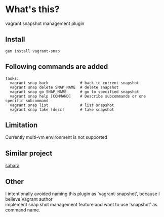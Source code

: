 What's this?
==================================
vagrant snapshot management plugin

## Install

    gem install vagrant-snap

## Following commands are added

    Tasks:
      vagrant snap back              # back to current snapshot
      vagrant snap delete SNAP_NAME  # delete snapshot
      vagrant snap go SNAP_NAME      # go to specified snapshot
      vagrant snap help [COMMAND]    # Describe subcommands or one specific subcommand
      vagrant snap list              # list snapshot
      vagrant snap take [desc]       # take snapshot

## Limitation

Currently multi-vm environment is not supported

## Similar project

[sahara](https://github.com/jedi4ever/sahara)

## Other
I intentionally avoided naming this plugin as 'vagrant-snapshot', because I believe Vagrant author  
implement snap shot management feature and want to use 'snapshot' as command name.

